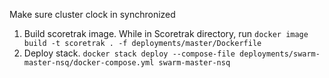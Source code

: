 Make sure cluster clock in synchronized

1) Build scoretrak image. While in Scoretrak directory, run ``docker image build -t scoretrak . -f deployments/master/Dockerfile``
2) Deploy stack. ``docker stack deploy --compose-file deployments/swarm-master-nsq/docker-compose.yml swarm-master-nsq``